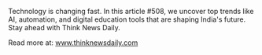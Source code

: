 Technology is changing fast. In this article #508, we uncover top trends like AI, automation, and digital education tools that are shaping India's future. Stay ahead with Think News Daily.

Read more at: www.thinknewsdaily.com
